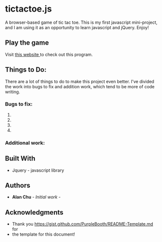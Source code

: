 # tictactoe.js

A browser-based game of tic tac toe. This is my first javascript mini-project, and I am using it as an opportunity to learn javascript and jQuery. Enjoy! 

## Play the game

Visit <a target="_blank" href="https://thechutrain.github.io/tictactoe.js/ticTacToe.html"> this website </a> to check out this program.

## Things to Do:

There are a lot of things to do to make this project even better. I've divided the work into bugs to fix and addition work, which tend to be more of code writing.

### Bugs to fix:
<ol>
	<li><strike></strike></li>
	<li><strike></strike></li>
	<li> </li>
	<li><strike></strike></li>
</ol>


### Additional work:
<!-- <ul>
	<li>!! Make it mobile-responsive!!</li><ol>
		<li> add event listeners for touch</li>
	</ol>
	<li> Retouch up the design </li>
	<li>write a game over function <ol>
		<li> alert user when all ships are sunk </li>
		<li> freeze button clicking </li>
	</ol></li>

	<li>Add user data to the game <ol>
		<li> keep tracks of number of guess </li>
		<li> keep track of number of wins/ rounds</li>
		</ol>
	</li>
	<li> Make a footer</li><ol>
		<li> center it, add a Made by bolded name</li>
	</ol>
</ul> -->


## Built With

* Jquery - javascript library


## Authors

* **Alan Chu** - *Initial work* - 


## Acknowledgments

* Thank you https://gist.github.com/PurpleBooth/README-Template.md for
* the template for this document!

